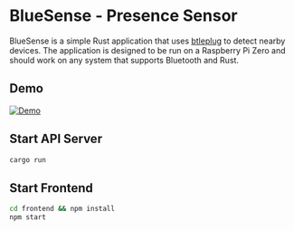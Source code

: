 # BlueSense - Presence Sensor

BlueSense is a simple Rust application that uses [btleplug](https://github.com/deviceplug/btleplug) to detect nearby devices.
The application is designed to be run on a Raspberry Pi Zero and should work on any system that supports Bluetooth and Rust.

## Demo

[![Demo](https://i3.ytimg.com/vi/lZXyPGPW5x4/maxresdefault.jpg)](https://www.youtube.com/watch?v=lZXyPGPW5x4)

## Start API Server

```Rust
cargo run
```

## Start Frontend

```bash
cd frontend && npm install
npm start
```

